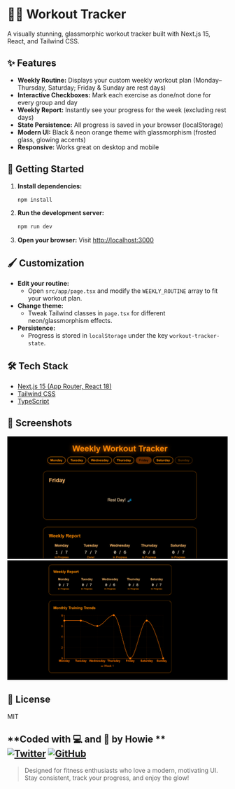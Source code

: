 # 🏋️‍♂️ Workout Tracker

A visually stunning, glassmorphic workout tracker built with Next.js 15, React, and Tailwind CSS.

## ✨ Features
- **Weekly Routine:** Displays your custom weekly workout plan (Monday–Thursday, Saturday; Friday & Sunday are rest days)
- **Interactive Checkboxes:** Mark each exercise as done/not done for every group and day
- **Weekly Report:** Instantly see your progress for the week (excluding rest days)
- **State Persistence:** All progress is saved in your browser (localStorage)
- **Modern UI:** Black & neon orange theme with glassmorphism (frosted glass, glowing accents)
- **Responsive:** Works great on desktop and mobile

## 🚀 Getting Started

1. **Install dependencies:**
   ```bash
   npm install
   ```
2. **Run the development server:**
   ```bash
   npm run dev
   ```
3. **Open your browser:**
   Visit [http://localhost:3000](http://localhost:3000)

## 🖌️ Customization
- **Edit your routine:**
  - Open `src/app/page.tsx` and modify the `WEEKLY_ROUTINE` array to fit your workout plan.
- **Change theme:**
  - Tweak Tailwind classes in `page.tsx` for different neon/glassmorphism effects.
- **Persistence:**
  - Progress is stored in `localStorage` under the key `workout-tracker-state`.

## 🛠️ Tech Stack
- [Next.js 15 (App Router, React 18)](https://nextjs.org/)
- [Tailwind CSS](https://tailwindcss.com/)
- [TypeScript](https://www.typescriptlang.org/)

## 📸 Screenshots
![screenshot](\public\screengrabs\WorkIT.png)
![screenshot](\public\screengrabs\Tracking.png)

## 📄 License
MIT


**Coded with 💻 and 🖤 by Howie **  
[![Twitter](https://img.shields.io/badge/-@Howie251-1DA1F2?logo=twitter&logoColor=white)](https://twitter.com/Howie251) 
[![GitHub](https://img.shields.io/badge/-GitHub-181717?logo=github&logoColor=white)](https://github.com/nturukunga)
---

> Designed for fitness enthusiasts who love a modern, motivating UI. Stay consistent, track your progress, and enjoy the glow!
